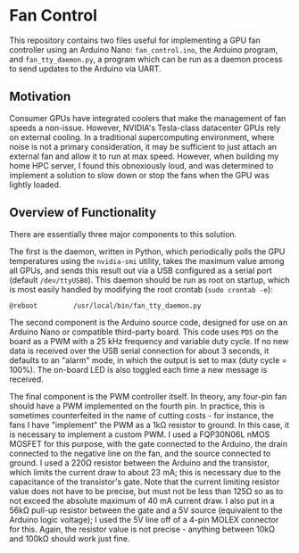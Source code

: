 # Fan Control
This repository contains two files useful for implementing a GPU fan controller using an Arduino Nano: `fan_control.ino`, the Arduino program, and `fan_tty_daemon.py`, a program which can be run as a daemon process to send updates to the Arduino via UART.

## Motivation
Consumer GPUs have integrated coolers that make the management of fan speeds a non-issue. However, NVIDIA's Tesla-class datacenter GPUs rely on external cooling.
In a traditional supercomputing environment, where noise is not a primary consideration, it may be sufficient to just attach an external fan and allow it to run at max speed.
However, when building my home HPC server, I found this obnoxiously loud, and was determined to implement a solution to slow down or stop the fans when the GPU was lightly loaded.

## Overview of Functionality
There are essentially three major components to this solution.

The first is the daemon, written in Python, which periodically polls the GPU temperatures using the `nvidia-smi` utility, takes the maximum value among all GPUs, and sends this result out via a USB configured as a serial port (default `/dev/ttyUSB0`).
This daemon should be run as root on startup, which is most easily handled by modifying the root crontab (`sudo crontab -e`):
```
@reboot         /usr/local/bin/fan_tty_daemon.py
```

The second component is the Arduino source code, designed for use on an Arduino Nano or compatible third-party board.
This code uses `PD5` on the board as a PWM with a 25 kHz frequency and variable duty cycle.
If no new data is received over the USB serial connection for about 3 seconds, it defaults to an "alarm" mode, in which the output is set to max (duty cycle = 100%).
The on-board LED is also toggled each time a new message is received.

The final component is the PWM controller itself. In theory, any four-pin fan should have a PWM implemented on the fourth pin.
In practice, this is sometimes counterfeited in the name of cutting costs - for instance, the fans I have "implement" the PWM as a 1kΩ resistor to ground.
In this case, it is necessary to implement a custom PWM.
I used a FQP30N06L nMOS MOSFET for this purpose, with the gate connected to the Arduino, the drain connected to the negative line on the fan, and the source connected to ground.
I used a 220Ω resistor between the Arduino and the transistor, which limits the current draw to about 23 mA; this is necessary due to the capacitance of the transistor's gate.
Note that the current limiting resistor value does not have to be precise, but must not be less than 125Ω so as to not exceed the absolute maximum of 40 mA current draw.
I also put in a 56kΩ pull-up resistor between the gate and a 5V source (equivalent to the Arduino logic voltage); I used the 5V line off of a 4-pin MOLEX connector for this.
Again, the resistor value is not precise - anything between 10kΩ and 100kΩ should work just fine.
